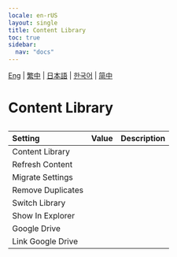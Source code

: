 ```yaml
---
locale: en-rUS
layout: single
title: Content Library
toc: true
sidebar:
  nav: "docs"
---
```

[Eng](/dancexr/menu/2025.4/system/library.md) | [繁中](/tw/dancexr/menu/2025.4/system/library.md) | [日本語](/jp/dancexr/menu/2025.4/system/library.md) | [한국어](/kr/dancexr/menu/2025.4/system/library.md) | [简中](/zh/dancexr/menu/2025.4/system/library.md)
# Content Library
## 
| Setting | Value | Description |
| :--- | --- | :--- |
| Content Library || 
| Refresh Content || 
| Migrate Settings || 
| Remove Duplicates || 
| Switch Library || 
| Show In Explorer || 
| Google Drive || 
| Link Google Drive || 
